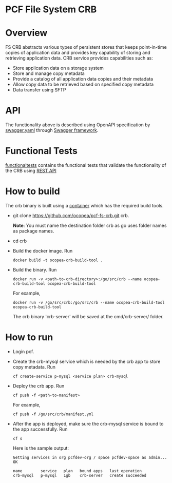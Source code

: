 PCF File System CRB
====

# Overview

FS CRB abstracts various types of persistent stores that keeps point-in-time copies of application data and provides key capability of storing and retrieving application data.
CRB service provides capabilities such as:
* Store application data on a storage system
* Store and manage copy metadata
* Provide a catalog of all application data copies and their metadata
* Allow copy data to be retrieved based on specified copy metadata
* Data transfer using SFTP

# API

The functionality above is described using OpenAPI specification by [swagger.yaml](swagger.yaml) through [Swagger framework](https://swagger.io).

# Functional Tests
[functionaltests](/functionaltests) contains the functional tests that validate the functionality of the CRB using [REST API](swagger.yaml)

# How to build
The crb binary is built using a [container](Dockerfile) which has the required build tools.

* git clone https://github.com/ocopea/pcf-fs-crb.git crb.

  **Note**: You must name the destination folder crb as go uses folder names as package names.
* cd crb
* Build the docker image. Run
  ```
  docker build -t ocopea-crb-build-tool .
  ```
* Build the binary. Run
  ```
  docker run -v <path-to-crb-directory>:/go/src/crb --name ocopea-crb-build-tool ocopea-crb-build-tool
  
  ```
  For example,
  ```
  docker run -v /go/src/crb:/go/src/crb --name ocopea-crb-build-tool ocopea-crb-build-tool
  ```
  
  The crb binary 'crb-server' will be saved at the cmd/crb-server/ folder.

# How to run
* Login pcf.
* Create the crb-mysql service which is needed by the crb app to store copy metadata. Run
  ```
  cf create-service p-mysql <service plan> crb-mysql
* Deploy the crb app. Run
  ```
  cf push -f <path-to-manifest>
  ```  
  For example,
  ```
  cf push -f /go/src/crb/manifest.yml
  ```  

* After the app is deployed, make sure the crb-mysql service is bound to the app successfully. Run
  ```
  cf s
  ```
  
  Here is the sample output:
  ```
  Getting services in org pcfdev-org / space pcfdev-space as admin...
  OK

  name        service   plan   bound apps   last operation
  crb-mysql   p-mysql   1gb    crb-server   create succeeded
  ```

